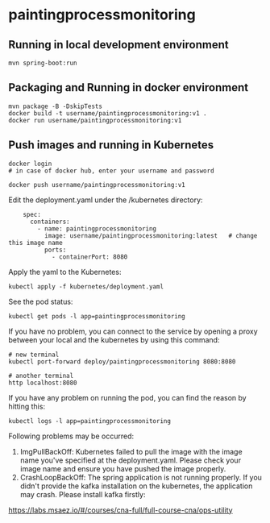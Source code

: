 # paintingprocessmonitoring

## Running in local development environment

```
mvn spring-boot:run
```

## Packaging and Running in docker environment

```
mvn package -B -DskipTests
docker build -t username/paintingprocessmonitoring:v1 .
docker run username/paintingprocessmonitoring:v1
```

## Push images and running in Kubernetes

```
docker login 
# in case of docker hub, enter your username and password

docker push username/paintingprocessmonitoring:v1
```

Edit the deployment.yaml under the /kubernetes directory:
```
    spec:
      containers:
        - name: paintingprocessmonitoring
          image: username/paintingprocessmonitoring:latest   # change this image name
          ports:
            - containerPort: 8080

```

Apply the yaml to the Kubernetes:
```
kubectl apply -f kubernetes/deployment.yaml
```

See the pod status:
```
kubectl get pods -l app=paintingprocessmonitoring
```

If you have no problem, you can connect to the service by opening a proxy between your local and the kubernetes by using this command:
```
# new terminal
kubectl port-forward deploy/paintingprocessmonitoring 8080:8080

# another terminal
http localhost:8080
```

If you have any problem on running the pod, you can find the reason by hitting this:
```
kubectl logs -l app=paintingprocessmonitoring
```

Following problems may be occurred:

1. ImgPullBackOff:  Kubernetes failed to pull the image with the image name you've specified at the deployment.yaml. Please check your image name and ensure you have pushed the image properly.
1. CrashLoopBackOff: The spring application is not running properly. If you didn't provide the kafka installation on the kubernetes, the application may crash. Please install kafka firstly:

https://labs.msaez.io/#/courses/cna-full/full-course-cna/ops-utility

